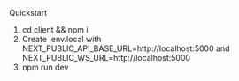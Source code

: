 Quickstart
1) cd client && npm i
2) Create .env.local with NEXT_PUBLIC_API_BASE_URL=http://localhost:5000 and NEXT_PUBLIC_WS_URL=http://localhost:5000
3) npm run dev


